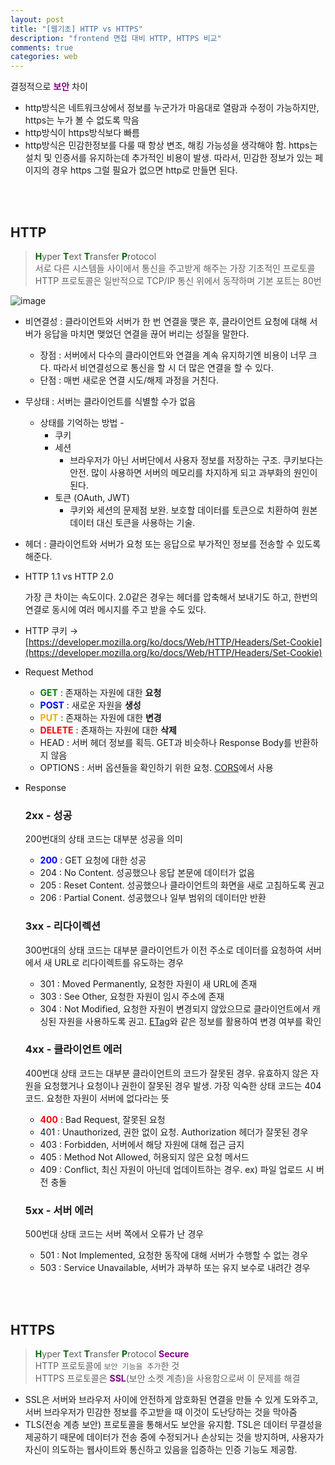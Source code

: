 ```yaml
---
layout: post
title: "[웹기초] HTTP vs HTTPS"
description: "frontend 면접 대비 HTTP, HTTPS 비교"
comments: true
categories: web
---
```


결정적으로 <span style="font-weight:bold;color:purple;">보안</span> 차이

- http방식은 네트워크상에서 정보를 누군가가 마음대로 열람과 수정이 가능하지만, https는 누가 볼 수 없도록 막음
- http방식이 https방식보다 빠름
- http방식은 민감한정보를 다룰 때 항상 변조, 해킹 가능성을 생각해야 함. https는 설치 및 인증서를 유지하는데 추가적인 비용이 발생. 따라서, 민감한 정보가 있는 페이지의 경우 https 그럴 필요가 없으면 http로 만들면 된다.

<br/><br/>

## HTTP

> <span style="font-weight:bold;color:darkgreen;">H</span>yper <span style="font-weight:bold;color:darkgreen;">T</span>ext <span style="font-weight:bold;color:darkgreen;">T</span>ransfer <span style="font-weight:bold;color:darkgreen;">P</span>rotocol <br/>
> 서로 다른 시스템들 사이에서 통신을 주고받게 해주는 가장 기초적인 프로토콜 <br/>
> HTTP 프로토콜은 일반적으로 TCP/IP 통신 위에서 동작하며 기본 포트는 80번

![image](https://user-images.githubusercontent.com/49581472/107761568-eb831a80-6d6e-11eb-8432-cf5c1995b416.png)

- 비연결성 : 클라이언트와 서버가 한 번 연결을 맺은 후, 클라이언트 요청에 대해 서버가 응답을 마치면 맺었던 연결을 끊어 버리는 성질을 말한다.
  - 장점 : 서버에서 다수의 클라이언트와 연결을 계속 유지하기엔 비용이 너무 크다. 따라서 비연결성으로 통신을 할 시 더 많은 연결을 할 수 있다.
  - 단점 : 매번 새로운 연결 시도/해제 과정을 거친다.
- 무상태 : 서버는 클라이언트를 식별할 수가 없음
  - 상태를 기억하는 방법 -
    - 쿠키
    - 세션
      - 브라우저가 아닌 서버단에서 사용자 정보를 저장하는 구조. 쿠키보다는 안전. 많이 사용하면 서버의 메모리를 차지하게 되고 과부화의 원인이 된다.
    - 토큰 (OAuth, JWT)
      - 쿠키와 세션의 문제점 보완. 보호할 데이터를 토큰으로 치환하여 원본 데이터 대신 토큰을 사용하는 기술.
- 헤더 : 클라이언트와 서버가 요청 또는 응답으로 부가적인 정보를 전송할 수 있도록 해준다.

- HTTP 1.1 vs HTTP 2.0

  가장 큰 차이는 속도이다. 2.0같은 경우는 헤더를 압축해서 보내기도 하고, 한번의 연결로 동시에 여러 메시지를 주고 받을 수도 있다.

- HTTP 쿠키 → [https://developer.mozilla.org/ko/docs/Web/HTTP/Headers/Set-Cookie](https://developer.mozilla.org/ko/docs/Web/HTTP/Headers/Set-Cookie)

- Request Method

  - <span style="font-weight:bold;color:green;">GET</span> : 존재하는 자원에 대한 **요청**
  - <span style="font-weight:bold;color:blue;">POST</span> : 새로운 자원을 **생성**
  - <span style="font-weight:bold;color:orange;">PUT</span> : 존재하는 자원에 대한 **변경**
  - <span style="font-weight:bold;color:red;">DELETE</span> : 존재하는 자원에 대한 **삭제**
  - HEAD : 서버 헤더 정보를 획득. GET과 비슷하나 Response Body를 반환하지 않음
  - OPTIONS : 서버 옵션들을 확인하기 위한 요청. [CORS](https://developer.mozilla.org/en-US/docs/Web/HTTP/CORS)에서 사용

- Response

  ### 2xx - 성공

  200번대의 상태 코드는 대부분 성공을 의미

  - <span style="font-weight:bold;color:blue;">200</span> : GET 요청에 대한 성공
  - 204 : No Content. 성공했으나 응답 본문에 데이터가 없음
  - 205 : Reset Content. 성공했으나 클라이언트의 화면을 새로 고침하도록 권고
  - 206 : Partial Conent. 성공했으나 일부 범위의 데이터만 반환

  ### 3xx - 리다이렉션

  300번대의 상태 코드는 대부분 클라이언트가 이전 주소로 데이터를 요청하여 서버에서 새 URL로 리다이렉트를 유도하는 경우

  - 301 : Moved Permanently, 요청한 자원이 새 URL에 존재
  - 303 : See Other, 요청한 자원이 임시 주소에 존재
  - 304 : Not Modified, 요청한 자원이 변경되지 않았으므로 클라이언트에서 캐싱된 자원을 사용하도록 권고. [ETag](https://developer.mozilla.org/en-US/docs/Web/HTTP/Headers/ETag)와 같은 정보를 활용하여 변경 여부를 확인

  ### 4xx - 클라이언트 에러

  400번대 상태 코드는 대부분 클라이언트의 코드가 잘못된 경우. 유효하지 않은 자원을 요청했거나 요청이나 권한이 잘못된 경우 발생. 가장 익숙한 상태 코드는 404 코드. 요청한 자원이 서버에 없다라는 뜻

  - <span style="font-weight:bold;color:red;">400</span> : Bad Request, 잘못된 요청
  - 401 : Unauthorized, 권한 없이 요청. Authorization 헤더가 잘못된 경우
  - 403 : Forbidden, 서버에서 해당 자원에 대해 접근 금지
  - 405 : Method Not Allowed, 허용되지 않은 요청 메서드
  - 409 : Conflict, 최신 자원이 아닌데 업데이트하는 경우. ex) 파일 업로드 시 버전 충돌

  ### 5xx - 서버 에러

  500번대 상태 코드는 서버 쪽에서 오류가 난 경우

  - 501 : Not Implemented, 요청한 동작에 대해 서버가 수행할 수 없는 경우
  - 503 : Service Unavailable, 서버가 과부하 또는 유지 보수로 내려간 경우

<br/><br/>

## HTTPS

> <span style="font-weight:bold;color:darkgreen;">H</span>yper <span style="font-weight:bold;color:darkgreen;">T</span>ext <span style="font-weight:bold;color:darkgreen;">T</span>ransfer <span style="font-weight:bold;color:darkgreen;">P</span>rotocol <span style="font-weight:bold;color:purple;">Secure</span> <br/>
> HTTP 프로토콜에 `보안 기능을 추가`한 것 <br/>
> HTTPS 프로토콜은 <span style="font-weight:bold;color:purple;">SSL</span>(보안 소켓 계층)을 사용함으로써 이 문제를 해결

- SSL은 서버와 브라우저 사이에 안전하게 암호화된 연결을 만들 수 있게 도와주고, 서버 브라우저가 민감한 정보를 주고받을 때 이것이 도난당하는 것을 막아줌
- TLS(전송 계층 보안) 프로토콜을 통해서도 보안을 유지함. TSL은 데이터 무결성을 제공하기 때문에 데이터가 전송 중에 수정되거나 손상되는 것을 방지하며, 사용자가 자신이 의도하는 웹사이트와 통신하고 있음을 입증하는 인증 기능도 제공함.
